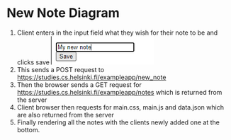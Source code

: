 # New Note Diagram

1. Client enters in the input field what they wish for their note to be and clicks save ![Alt text](form.png)
2. This sends a POST request to https://studies.cs.helsinki.fi/exampleapp/new_note
3. Then the browser sends a GET request for https://studies.cs.helsinki.fi/exampleapp/notes which is returned from the server
4. Client browser then requests for main.css, main.js and data.json which are also returned from the server
5. Finally rendering all the notes with the clients newly added one at the bottom. 